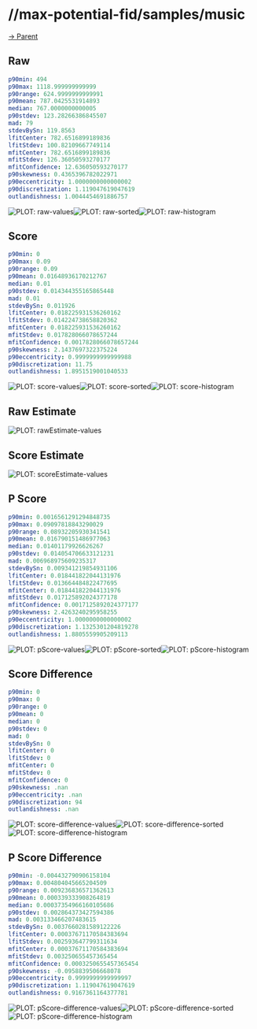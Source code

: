 
# //max-potential-fid/samples/music

[→ Parent](../..)


## Raw


```yaml
p90min: 494
p90max: 1118.999999999999
p90range: 624.9999999999991
p90mean: 787.0425531914893
median: 767.0000000000005
p90stdev: 123.28266386845507
mad: 79
stdevBySn: 119.8563
lfitCenter: 782.6516899189836
lfitStdev: 100.82109667749114
mfitCenter: 782.6516899189836
mfitStdev: 126.36050593270177
mfitConfidence: 12.636050593270177
p90skewness: 0.4365396782022971
p90eccentricity: 1.0000000000000002
p90discretization: 1.119047619047619
outlandishness: 1.0044454691886757

```

![PLOT: raw-values](./raw/values.svg)![PLOT: raw-sorted](./raw/sorted.svg)![PLOT: raw-histogram](./raw/histogram.svg)
## Score


```yaml
p90min: 0
p90max: 0.09
p90range: 0.09
p90mean: 0.01648936170212767
median: 0.01
p90stdev: 0.014344355165865448
mad: 0.01
stdevBySn: 0.011926
lfitCenter: 0.018225931536260162
lfitStdev: 0.014224738658820362
mfitCenter: 0.018225931536260162
mfitStdev: 0.017828066078657244
mfitConfidence: 0.0017828066078657244
p90skewness: 2.1437697322375224
p90eccentricity: 0.9999999999999988
p90discretization: 11.75
outlandishness: 1.8951519001040533

```

![PLOT: score-values](./score/values.svg)![PLOT: score-sorted](./score/sorted.svg)![PLOT: score-histogram](./score/histogram.svg)
## Raw Estimate

![PLOT: rawEstimate-values](./rawEstimate/values.svg)
## Score Estimate

![PLOT: scoreEstimate-values](./scoreEstimate/values.svg)
## P Score


```yaml
p90min: 0.0016561291294848735
p90max: 0.09097818843290029
p90range: 0.08932205930341541
p90mean: 0.016790151486977063
median: 0.01401179926626267
p90stdev: 0.014054706633121231
mad: 0.006968975609235317
stdevBySn: 0.009341219854931106
lfitCenter: 0.018441822044131976
lfitStdev: 0.013664484822477695
mfitCenter: 0.018441822044131976
mfitStdev: 0.017125892024377178
mfitConfidence: 0.0017125892024377177
p90skewness: 2.4263240295958255
p90eccentricity: 1.0000000000000002
p90discretization: 1.1325301204819278
outlandishness: 1.8805559905209113

```

![PLOT: pScore-values](./pScore/values.svg)![PLOT: pScore-sorted](./pScore/sorted.svg)![PLOT: pScore-histogram](./pScore/histogram.svg)
## Score Difference


```yaml
p90min: 0
p90max: 0
p90range: 0
p90mean: 0
median: 0
p90stdev: 0
mad: 0
stdevBySn: 0
lfitCenter: 0
lfitStdev: 0
mfitCenter: 0
mfitStdev: 0
mfitConfidence: 0
p90skewness: .nan
p90eccentricity: .nan
p90discretization: 94
outlandishness: .nan

```

![PLOT: score-difference-values](./score-difference/values.svg)![PLOT: score-difference-sorted](./score-difference/sorted.svg)![PLOT: score-difference-histogram](./score-difference/histogram.svg)
## P Score Difference


```yaml
p90min: -0.004432790906158104
p90max: 0.004804045665204509
p90range: 0.009236836571362613
p90mean: 0.000339333908264819
median: 0.00037354966160105686
p90stdev: 0.002864373427594386
mad: 0.003133466207483615
stdevBySn: 0.0037660281589122226
lfitCenter: 0.00037671170584383694
lfitStdev: 0.002593647799311634
mfitCenter: 0.00037671170584383694
mfitStdev: 0.003250655457365454
mfitConfidence: 0.0003250655457365454
p90skewness: -0.0958839506668078
p90eccentricity: 0.9999999999999997
p90discretization: 1.119047619047619
outlandishness: 0.9167361164377781

```

![PLOT: pScore-difference-values](./pScore-difference/values.svg)![PLOT: pScore-difference-sorted](./pScore-difference/sorted.svg)![PLOT: pScore-difference-histogram](./pScore-difference/histogram.svg)